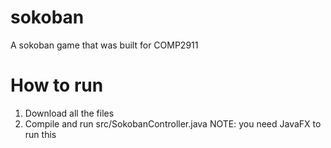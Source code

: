 # sokoban
A sokoban game that was built for COMP2911

# How to run
1. Download all the files 
2. Compile and run src/SokobanController.java
NOTE: you need JavaFX to run this
